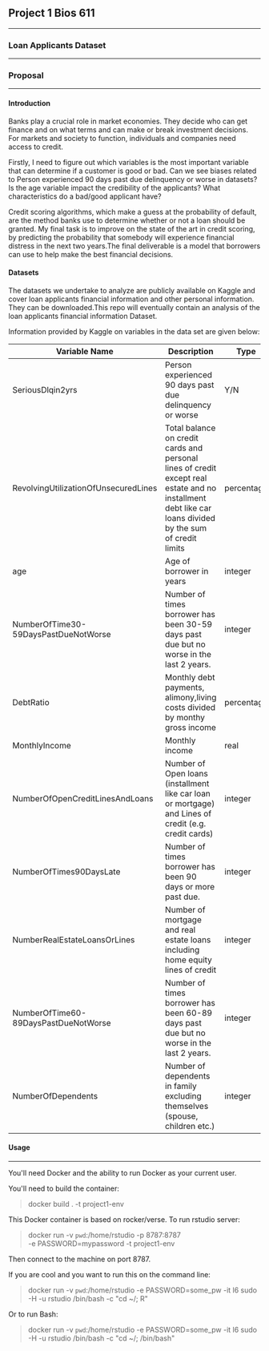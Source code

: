 ## Project 1 Bios 611
***
### Loan Applicants Dataset
***
### Proposal 
***
#### Introduction 
Banks play a crucial role in market economies. They decide who can get finance and on what terms and can make or break investment decisions. For markets and society to function, individuals and companies need access to credit. 

Firstly, I need to figure out which variables is the most important variable that can determine if a customer is good or bad. Can we see biases related to Person experienced 90 days past due delinquency or worse in datasets? Is the age variable impact the credibility of the applicants? What characteristics do a bad/good applicant have?

Credit scoring algorithms, which make a guess at the probability of default, are the method banks use to determine whether or not a loan should be granted. My final task is to improve on the state of the art in credit scoring, by predicting the probability that somebody will experience financial distress in the next two years.The final deliverable is a model that borrowers can use to help make the best financial decisions.


#### Datasets 
The datasets we undertake to analyze are publicly available on Kaggle and cover loan applicants financial information and other personal information. They can be downloaded.This repo will eventually contain an analysis of the loan applicants financial information Dataset.

Information provided by Kaggle on variables in the data set are given below:

| Variable Name                        | Description                                                                                                                                              | Type       |
| ------------------------------------ | -------------------------------------------------------------------------------------------------------------------------------------------------------- | ---------- |
| SeriousDlqin2yrs                     | Person experienced 90 days past due delinquency or worse                                                                                                 | Y/N        |
| RevolvingUtilizationOfUnsecuredLines | Total balance on credit cards and personal lines of credit except real estate and no installment debt like car loans divided by the sum of credit limits | percentage |
| age                                  | Age of borrower in years                                                                                                                                 | integer    |
| NumberOfTime30-59DaysPastDueNotWorse | Number of times borrower has been 30-59 days past due but no worse in the last 2 years.                                                                  | integer    |
| DebtRatio                            | Monthly debt payments, alimony,living costs divided by monthy gross income                                                                               | percentage |
| MonthlyIncome                        | Monthly income                                                                                                                                           | real       |
| NumberOfOpenCreditLinesAndLoans      | Number of Open loans (installment like car loan or mortgage) and Lines of credit (e.g. credit cards)                                                     | integer    |
| NumberOfTimes90DaysLate              | Number of times borrower has been 90 days or more past due.                                                                                              | integer    |
| NumberRealEstateLoansOrLines         | Number of mortgage and real estate loans including home equity lines of credit                                                                           | integer    |
| NumberOfTime60-89DaysPastDueNotWorse | Number of times borrower has been 60-89 days past due but no worse in the last 2 years.                                                                  | integer    |
| NumberOfDependents                   | Number of dependents in family excluding themselves (spouse, children etc.)                                                                              | integer    |

#### Usage
***
You'll need Docker and the ability to run Docker as your current user.

You'll need to build the container:

> docker build . -t project1-env

This Docker container is based on rocker/verse. To run rstudio server:

> docker run -v `pwd`:/home/rstudio -p 8787:8787\
  -e PASSWORD=mypassword -t project1-env

Then connect to the machine on port 8787.

If you are cool and you want to run this on the command line:

> docker run -v `pwd`:/home/rstudio -e PASSWORD=some_pw -it l6 sudo -H -u rstudio /bin/bash -c "cd ~/; R"

Or to run Bash:

> docker run -v `pwd`:/home/rstudio -e PASSWORD=some_pw -it l6 sudo -H -u rstudio /bin/bash -c "cd ~/; /bin/bash"